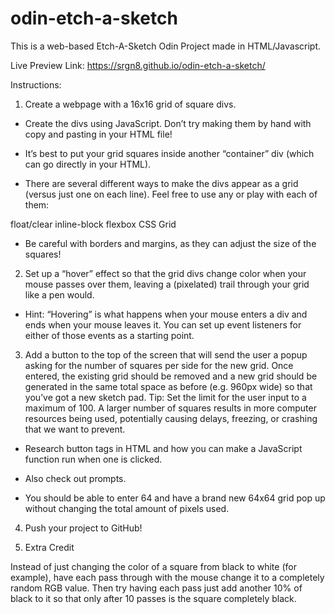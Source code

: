 # odin-etch-a-sketch

This is a web-based Etch-A-Sketch Odin Project made in HTML/Javascript.

Live Preview Link: https://srgn8.github.io/odin-etch-a-sketch/

Instructions:

1. Create a webpage with a 16x16 grid of square divs.

- Create the divs using JavaScript. Don’t try making them by hand with copy and pasting in your HTML file!

- It’s best to put your grid squares inside another “container” div (which can go directly in your HTML).

- There are several different ways to make the divs appear as a grid (versus just one on each line). Feel free to use any or play with each of them:

float/clear
inline-block
flexbox
CSS Grid

- Be careful with borders and margins, as they can adjust the size of the squares!

2. Set up a “hover” effect so that the grid divs change color when your mouse passes over them, leaving a (pixelated) trail through your grid like a pen would.

- Hint: “Hovering” is what happens when your mouse enters a div and ends when your mouse leaves it. You can set up event listeners for either of those events as a starting point.

3. Add a button to the top of the screen that will send the user a popup asking for the number of squares per side for the new grid. Once entered, the existing grid should be removed and a new grid should be generated in the same total space as before (e.g. 960px wide) so that you’ve got a new sketch pad. Tip: Set the limit for the user input to a maximum of 100. A larger number of squares results in more computer resources being used, potentially causing delays, freezing, or crashing that we want to prevent.

- Research button tags in HTML and how you can make a JavaScript function run when one is clicked.

- Also check out prompts.

- You should be able to enter 64 and have a brand new 64x64 grid pop up without changing the total amount of pixels used.

4. Push your project to GitHub!

5. Extra Credit

Instead of just changing the color of a square from black to white (for example), have each pass through with the mouse change it to a completely random RGB value. Then try having each pass just add another 10% of black to it so that only after 10 passes is the square completely black.
